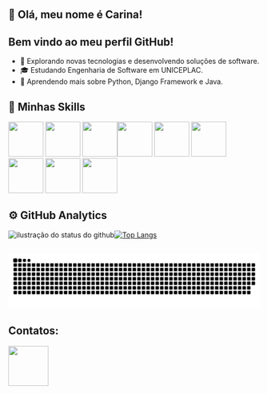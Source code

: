  ## 💚 Olá, meu nome é Carina!
 ## Bem vindo ao meu perfil GitHub!

- 🤔 Explorando novas tecnologias e desenvolvendo soluções de software.
- 🎓 Estudando Engenharia de Software em UNICEPLAC.
- 🌱 Aprendendo mais sobre Python, Django Framework e Java.

## 🚀 Minhas Skills

<img src="https://cdn.jsdelivr.net/gh/devicons/devicon@latest/icons/python/python-original.svg" width="70" height="70"/> <img src="https://cdn.jsdelivr.net/gh/devicons/devicon@latest/icons/java/java-original.svg" width="70" height="70"/> <img src="https://cdn.jsdelivr.net/gh/devicons/devicon@latest/icons/javascript/javascript-original.svg" width="70" height="70"/><img src="https://cdn.jsdelivr.net/gh/devicons/devicon@latest/icons/html5/html5-original.svg" width="70" height="70"/> <img src="https://cdn.jsdelivr.net/gh/devicons/devicon@latest/icons/css3/css3-original.svg" width="70" height="70"/> <img src="https://cdn.jsdelivr.net/gh/devicons/devicon@latest/icons/postgresql/postgresql-original.svg" width="70" height="70"/> <img src="https://cdn.jsdelivr.net/gh/devicons/devicon@latest/icons/django/django-plain.svg" width="70" height="70"/> <img src="https://cdn.jsdelivr.net/gh/devicons/devicon@latest/icons/c/c-original.svg" width="70" height="70"/> <img src="https://cdn.jsdelivr.net/gh/devicons/devicon@latest/icons/git/git-original.svg" width="70" height="70"/>

## ⚙️ GitHub Analytics

<img align='left' src="https://github-readme-stats.vercel.app/api?username=carina-oliveira1&show_icons=true&title_color=a5e4c2&text_color=ffffff&icon_color=a5e4c2&bg_color=000000&cache_seconds=2300" alt="ilustração do status do github">
      
[![Top Langs](https://github-readme-stats.vercel.app/api/top-langs/?username=carina-oliveira1&title_color=a5e4c2&text_color=ffffff&bg_color=000000&)](https://github.com/carina-oliveira1/github-readme-stats)

##
<picture>
  <source media="(prefers-color-scheme: dark)" srcset="https://raw.githubusercontent.com/platane/platane/output/github-contribution-grid-snake-dark.svg">
  <source media="(prefers-color-scheme: light)" srcset="https://raw.githubusercontent.com/platane/platane/output/github-contribution-grid-snake.svg">
  <img alt="github contribution grid snake animation" src="https://raw.githubusercontent.com/platane/platane/output/github-contribution-grid-snake.svg">
</picture>

## Contatos:
<div>
<a href="https://www.linkedin.com/in/carina-oliveira-be" target="_blank"> <img align="center" src="https://cdn.jsdelivr.net/gh/devicons/devicon@latest/icons/linkedin/linkedin-original.svg" width="80" height="80" target="_blank"/></a>   
</div>
